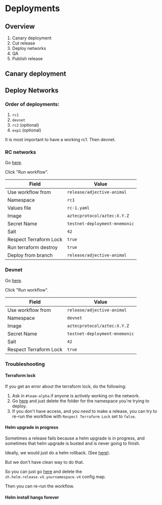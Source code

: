 # Deployments

## Overview

1. Canary deployment
2. Cut release
3. Deploy networks
4. QA
5. Publish release

## Canary deployment

## Deploy Networks

### Order of deployments:

1. `rc1`
2. `devnet`
3. `rc2` (optional)
4. `exp1` (optional)

It is most important to have a working rc1. Then devnet.

### RC networks

Go [here](https://github.com/AztecProtocol/aztec-packages/actions/workflows/network-deploy.yml).

Click "Run workflow".

| Field                  | Value                         |
| ---------------------- | ----------------------------- |
| Use workflow from      | `release/adjective-animal`    |
| Namespace              | `rc1`                         |
| Values file            | `rc-1.yaml`                   |
| Image                  | `aztecprotocol/aztec:X.Y.Z`   |
| Secret Name            | `testnet-deployment-mnemonic` |
| Salt                   | `42`                          |
| Respect Terraform Lock | `true`                        |
| Run terraform destroy  | `true`                        |
| Deploy from branch     | `release/adjective-animal`    |

### Devnet

Go [here](https://github.com/AztecProtocol/aztec-packages/actions/workflows/devnet-deploy.yml).

Click "Run workflow".

| Field                  | Value                         |
| ---------------------- | ----------------------------- |
| Use workflow from      | `release/adjective-animal`    |
| Namespace              | `devnet`                      |
| Image                  | `aztecprotocol/aztec:X.Y.Z`   |
| Secret Name            | `testnet-deployment-mnemonic` |
| Salt                   | `42`                          |
| Respect Terraform Lock | `true`                        |

### Troubleshooting

#### Terraform lock

If you get an error about the terraform lock, do the following:

1. Ask in `#team-alpha` if anyone is actively working on the network.
2. Go [here](<https://console.cloud.google.com/storage/browser/aztec-terraform/network-deploy/us-west1-a/aztec-gke?pageState=(%22StorageObjectListTable%22:(%22f%22:%22%255B%255D%22))&hl=en&project=testnet-440309>) and just delete the folder for the namespace you're trying to deploy.
3. If you don't have access, and you _need_ to make a release, you can try to re-run the workflow with `Respect Terraform Lock` set to `false`.

#### Helm upgrade in progress

Sometimes a release fails because a helm upgrade is in progress, and sometimes that helm upgrade is busted and is never going to finish.

Ideally, we would just do a helm rollback. (See [here](https://stackoverflow.com/a/65135726)).

But we don't have clean way to do that.

So you can just go [here](<https://console.cloud.google.com/kubernetes/config?hl=en&project=testnet-440309&pageState=(%22config_list_table%22:(%22p%22:0))>) and delete the `sh.helm.release.vX.yournamespace.vX` config map.

Then you can re-run the workflow.

#### Helm install hangs forever
